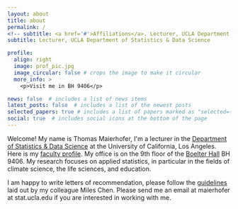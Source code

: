 ```yaml
---
layout: about
title: about
permalink: /
<!-- subtitle: <a href='#'>Affiliations</a>. Lecturer, UCLA Department of Statistics & Data Science -->
subtitle: Lecturer, UCLA Department of Statistics & Data Science

profile:
  align: right
  image: prof_pic.jpg
  image_circular: false # crops the image to make it circular
  more_info: >
    <p>Visit me in BH 9406</p>

news: false  # includes a list of news items
latest_posts: false  # includes a list of the newest posts
selected_papers: true # includes a list of papers marked as "selected={true}"
social: true  # includes social icons at the bottom of the page
---
```


<!--Write your biography here. Tell the world about yourself. Link to your favorite [subreddit](http://reddit.com). You can put a picture in, too. The code is already in, just name your picture `prof_pic.jpg` and put it in the `img/` folder.  -->

Welcome! 
My name is Thomas Maierhofer, I'm a lecturer in the [Department of Statistics & Data Science](http://statistics.ucla.edu/) at the University of California, Los Angeles. Here is my [faculty profile](http://statistics.ucla.edu/index.php/people1/all-faculty/7809-2/?smid=9186). My office is on the 9th floor of the [Boelter Hall](https://maps.app.goo.gl/qEzjx8dhEmmenH736) BH 9406. 
My research focuses on applied statistics, in particular in the fields of climate science, the life sciences, and education. 

I am happy to write letters of recommendation, please follow the [guidelines](https://smileschen.com/lor.html) laid out by my colleague Miles Chen. 
Please send me an email at maierhofer at stat.ucla.edu if you are interested in working with me. 
<!-- I am happy to supervise undergraduate research as well as MSc and MASDS students in Statistics & Data Science. Please find  a list of currently open projects here, feel free to talk to me about research even if you cannot find any research ideas on this list that you like. -->

<!-- I have received my B.Sc. and M.Sc. in Statistics from the University of Munich (Germany) and my Ph.D. from UCLA.  -->

<!--Put your address / P.O. box / other info right below your picture. You can also disable any of these elements by editing `profile` property of the YAML header of your `_pages/about.md`. Edit `_bibliography/papers.bib` and Jekyll will render your [publications page](/al-folio/publications/) automatically.  -->

<!--Link to your social media connections, too. This theme is set up to use [Font Awesome icons](http://fortawesome.github.io/Font-Awesome/) and [Academicons](https://jpswalsh.github.io/academicons/), like the ones below. Add your Facebook, Twitter, LinkedIn, Google Scholar, or just disable all of them.  -->

